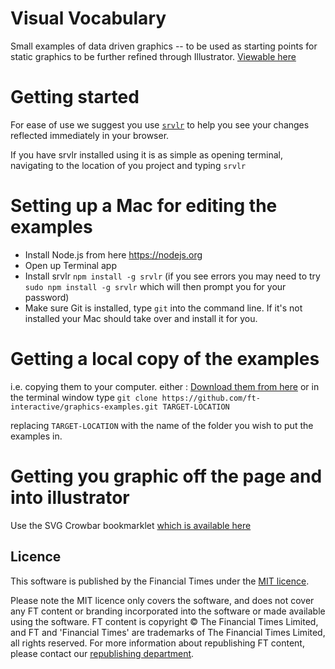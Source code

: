 # Visual Vocabulary

Small examples of data driven graphics -- to be used as starting points for static graphics to be further refined through Illustrator.
[Viewable here](http://ft-interactive.github.io/visual-vocabulary/)


# Getting started

For ease of use we suggest you use [`srvlr`](https://github.com/kavanagh/srvlr) to help you see your changes reflected immediately in your browser.

If you have srvlr installed using it is as simple as opening terminal, navigating to the location of you project and typing `srvlr`


# Setting up a Mac for editing the examples

 * Install Node.js from here https://nodejs.org
 * Open up Terminal app
 * Install srvlr `npm install -g srvlr` (if you see errors you may need to try `sudo npm install -g srvlr` which will then prompt you for your password)
 * Make sure Git is installed, type `git` into the command line. If it's not installed your Mac should take over and install it for you.


# Getting a local copy of the examples

i.e. copying them to your computer. either : [Download them from here](https://github.com/ft-interactive/visual-vocabulary/archive/main.zip)
or in the terminal window type `git clone https://github.com/ft-interactive/graphics-examples.git TARGET-LOCATION`

replacing `TARGET-LOCATION` with the name of the folder you wish to put the examples in.


# Getting you graphic off the page and into illustrator

Use the SVG Crowbar bookmarklet [which is available here](http://nytimes.github.io/svg-crowbar/)


## Licence

This software is published by the Financial Times under the [MIT licence](https://opensource.org/licenses/MIT).

Please note the MIT licence only covers the software, and does not cover any FT content or branding incorporated into the software or made available using the software. FT content is copyright © The Financial Times Limited, and FT and 'Financial Times' are trademarks of The Financial Times Limited, all rights reserved. For more information about republishing FT content, please contact our [republishing department](https://ft.com/republishing).
